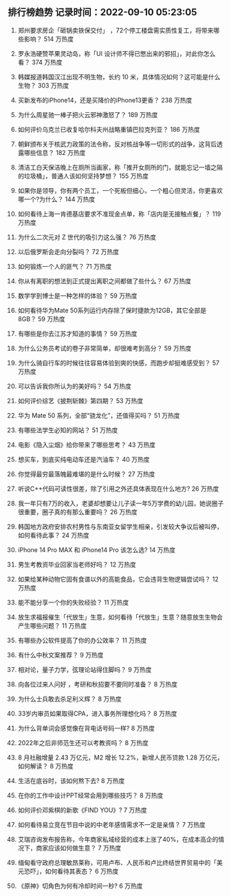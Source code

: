 
## 排行榜趋势 记录时间：2022-09-10 05:23:05
  
  1. 郑州要求房企「砸锅卖铁保交付」 ，72个停工楼盘需实质性复工，将带来哪些影响？ 514 万热度
    
  2. 罗永浩硬赞苹果灵动岛，称「UI 设计师不得已憋出来的邪招」，对此你怎么看？ 374 万热度
    
  3. 韩媒报道韩国汉江出现不明生物，长约 10 米，具体情况如何？这可能是什么生物？ 303 万热度
    
  4. 买新发布的iPhone14，还是买降价的iPhone13更香？ 238 万热度
    
  5. 为什么周星驰一棒子把火云邪神激怒了？ 189 万热度
    
  6. 如何评价乌克兰已收复哈尔科夫州战略重镇巴拉克列亚？ 186 万热度
    
  7. 朝鲜颁布关于核武力政策的法令称，反对核战争等一切形式的战争，这背后透露哪些信息？ 182 万热度
    
  8. 清洁工白天保洁晚上在厕所当画家，称「推开女厕所的门，就能忘记一墙之隔的垃圾桶」，普通人该如何坚持梦想？ 155 万热度
    
  9. 如果你是领导，你有两个员工，一个死板但细心，一个粗心但灵活，你更喜欢哪一个?为什么？ 144 万热度
    
  10. 如何看待上海一肯德基店要求不准现金点单，称「店内是无接触点餐」？ 119 万热度
    
  11. 为什么二次元对 Z 世代的吸引力这么强？ 76 万热度
    
  12. 以后俄罗斯会走向分裂吗？ 72 万热度
    
  13. 如何锻炼一个人的匪气？ 71 万热度
    
  14. 你从有离职的想法到正式提出离职之间都做了些什么？ 67 万热度
    
  15. 数学学到博士是一种怎样的体验？ 59 万热度
    
  16. 如何看待华为Mate 50系列运行内存除了保时捷款为12GB，其它全部是8GB？ 59 万热度
    
  17. 有哪些是你去江苏才知道的事情？ 59 万热度
    
  18. 为什么公务员考试的卷子非常简单，却很难考到高分？ 59 万热度
    
  19. 为什么骑自行车的时候往往容易体验到爽的快感，而跑步却挺难感受到？ 57 万热度
    
  20. 可以告诉我你所认为的美好吗？ 54 万热度
    
  21. 如何评价综艺《披荆斩棘》第四期？ 53 万热度
    
  22. 华为 Mate 50 系列，全部“骁龙化”，还值得买吗？ 51 万热度
    
  23. 有哪些法学生必知的网站？ 51 万热度
    
  24. 电影《隐入尘烟》给你带来了哪些思考？ 43 万热度
    
  25. 想买车，到底买纯电动车还是汽油车？ 40 万热度
    
  26. 你觉得最穷最落魄最难堪的是什么时候？ 27 万热度
    
  27. 听说C++代码可读性很差，除了引用之外还具体表现在什么地方? 26 万热度
    
  28. 我一年只有7万的收入，老婆却想要让儿子读一年5万学费的幼儿园，她说圈子很重要，圈子真的有那么重要吗？ 26 万热度
    
  29. 韩国地方政府安排农村男性与东南亚女留学生相亲，引发较大争议后被叫停，如何看待此事？ 24 万热度
    
  30. iPhone 14 Pro MAX 和 iPhone14 Pro 该怎么选? 14 万热度
    
  31. 男生考教资毕业回家当老师好吗？ 12 万热度
    
  32. 如果给某种动物它固有食谱以外的高能食品，它会违背生物逻辑尝试吗？ 12 万热度
    
  33. 能不能分享一个你的失败经验？ 11 万热度
    
  34. 放生求福报催生「代放生」生意，如何看待「代放生」生意？随意放生生物会产生哪些问题？ 11 万热度
    
  35. 有哪些办公软件提高了你的办公效率？ 11 万热度
    
  36. 有什么中秋文案推荐？ 9 万热度
    
  37. 相对论，量子力学，弦理论站得住脚吗？ 9 万热度
    
  38. 向各位过来人问好 ，考研和秋招要不要同时准备？ 8 万热度
    
  39. 为什么士兵敢去杀足利义辉？ 8 万热度
    
  40. 33岁内审员如果取得CPA，进入事务所理想化吗？ 8 万热度
    
  41. 为什么背单词会感觉像在背电话号码一样? 8 万热度
    
  42. 2022年之后非师范生还可以考教资吗？ 8 万热度
    
  43. 8 月社融增量 2.43 万亿元，M2 增长 12.2%，新增人民币贷款 1.28 万亿元，如何解读？ 8 万热度
    
  44. 生活在底谷时，该如何熬下去? 8 万热度
    
  45. 在你的工作中设计PPT经常会用到哪些技巧？ 8 万热度
    
  46. 如何评价邓紫棋的新歌《FIND YOU》? 7 万热度
    
  47. 如何看待易立竞在节目中说的中老年感情需求不一定是亲情？ 7 万热度
    
  48. 艾瑞咨询发布报告称，今年商家私域经营的成本上涨了40%，在成本高企的情况下，商家应该如何做生意？ 7 万热度
    
  49. 缅甸看守政府总理敏昂莱称，可用卢布、人民币和卢比终结世界贸易中的「美元恐吓」，如何看待其表态？ 6 万热度
    
  50. 《原神》切角色为何有冷却时间一秒? 6 万热度
    